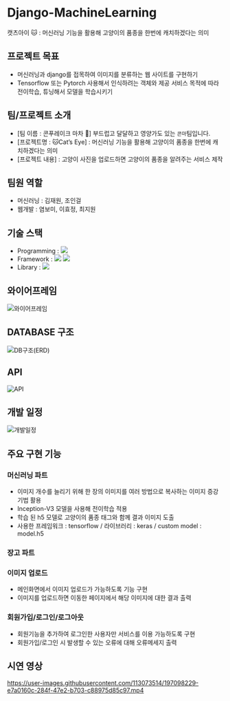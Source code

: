 # Django-MachineLearning
캣츠아이 🐱 : 머신러닝 기능을 활용해 고양이의 품종을 한번에 캐치하겠다는 의미

## 프로젝트 목표

- 머신러닝과 django를 접목하여 이미지를 분류하는 웹 사이트를 구현하기
- Tensorflow 또는 Pytorch 사용해서 인식하려는 객체와 제공 서비스 목적에 따라 전이학습, 튜닝해서 모델을 학습시키기

## 팀/프로젝트 소개

- [팀 이름 : 콘푸레이크 마차 🌽] 부드럽고 달달하고 영양가도 있는 `콘마`팀입니다.
- [프로젝트명 : 🐱Cat’s Eye] : 머신러닝 기능을 활용해 고양이의 품종을 한번에 캐치하겠다는 의미
- [프로젝트 내용] : 고양이 사진을 업로드하면 고양이의 품종을 알려주는 서비스 제작

## 팀원 역할

- 머신러닝 : 김재원, 조인걸
- 웹개발 : 염보미, 이효정, 최지원

## 기술 스택
- Programming : <img src="https://img.shields.io/badge/Python-3776AB?style=for-the-badge&logo=Python&logoColor=white">
- Framework : <img src="https://img.shields.io/badge/Django-092E20?style=for-the-badge&logo=Django&logoColor=white"> <img src="https://img.shields.io/badge/TensorFlow-FF6F00?style=for-the-badge&logo=TensorFlow&logoColor=white">
- Library : <img src="https://img.shields.io/badge/Keras-D00000?style=for-the-badge&logo=Keras&logoColor=white">

## 와이어프레임

![와이어프레임](https://user-images.githubusercontent.com/113073514/197094438-e969ecea-6c9a-438f-afbc-191a144c91f7.png)

## DATABASE 구조

![DB구조(ERD)](https://user-images.githubusercontent.com/113073514/197094641-aa94ffd0-a2ac-4d02-9df7-ad0756ccc1cc.jpg)

## API

![API](https://user-images.githubusercontent.com/113073514/197094867-09acfad6-01b7-4cef-8b23-0ba3ecb408f5.jpg)

## 개발 일정

![개발일정](https://user-images.githubusercontent.com/113073514/197095096-d0bdca05-c580-401a-a3ab-f7607c727935.jpg)

## 주요 구현 기능

### 머신러닝 파트

- 이미지 개수를 늘리기 위해 한 장의 이미지를 여러 방법으로 복사하는 이미지 증강 기법 활용
- Inception-V3 모델을 사용해 전이학습 적용
- 학습 된 h5 모델로 고양이의 품종 태그와 함께 결과 이미지 도출
- 사용한 프레임워크 : tensorflow / 라이브러리 : keras / custom model : model.h5

### 장고 파트

### 이미지 업로드

- 메인화면에서 이미지 업로드가 가능하도록 기능 구현
- 이미지를 업로드하면 이동한 페이지에서 해당 이미지에 대한 결과 출력

### 회원가입/로그인/로그아웃

- 회원기능을 추가하여 로그인한 사용자만 서비스를 이용 가능하도록 구현
- 회원가입/로그인 시 발생할 수 있는 오류에 대해 오류메세지 출력

## 시연 영상

https://user-images.githubusercontent.com/113073514/197098229-e7a0160c-284f-47e2-b703-c88975d85c97.mp4
